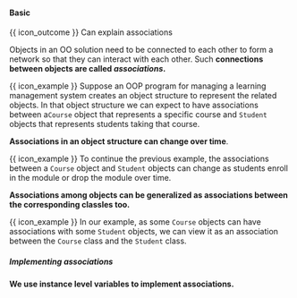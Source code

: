 <div id="title">

#### Basic

</div>

<span id="prereqs"></span>

<span id="outcomes">{{ icon_outcome }} Can explain associations</span>

<div id="body">

Objects in an OO solution need to be connected to each other to form a network so that they can interact with each other. Such **connections between objects are called _associations_.**

<tip-box>

{{ icon_example }} Suppose an OOP program for managing a learning management system creates an object structure to represent the related objects. In that object structure we can expect to have associations between a`Course` object that represents a specific course and `Student` objects that represents students taking that course.

</tip-box>

**Associations in an object structure can change over time**.

<tip-box>

{{ icon_example }} To continue the previous example, the associations between a `Course` object and `Student` objects can change as students enroll in the module or drop the module over time.

</tip-box>

**Associations among objects can be generalized as associations between the corresponding classles too.**

<tip-box> 

{{ icon_example }} In our example, as some `Course` objects can have associations with some `Student` objects, we can view it as an association between the `Course` class and the `Student` class.

</tip-box>

##### Implementing associations

**We use instance level variables to implement associations.**

</div>

<div id="extras">
</div>